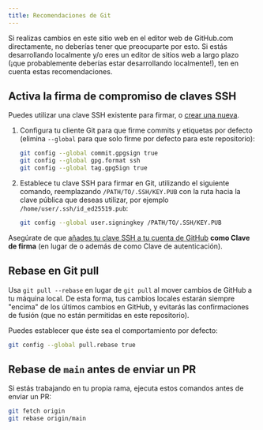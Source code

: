 ```yaml
---
title: Recomendaciones de Git
---
```


Si realizas cambios en este sitio web en el editor web de GitHub.com directamente, no deberías tener que preocuparte por esto. Si estás desarrollando localmente y/o eres un editor de sitios web a largo plazo (¡que probablemente deberías estar desarrollando localmente!), ten en cuenta estas recomendaciones.

## Activa la firma de compromiso de claves SSH

Puedes utilizar una clave SSH existente para firmar, o [crear una nueva](https://docs.github.com/en/authentication/connecting-to-github-with-ssh/generating-a-new-ssh-key-and-adding-it-to-the-ssh-agent).

1. Configura tu cliente Git para que firme commits y etiquetas por defecto (elimina `--global` para que solo firme por defecto para este repositorio):

    ```bash
    git config --global commit.gpgsign true
    git config --global gpg.format ssh
    git config --global tag.gpgSign true
    ```

2. Establece tu clave SSH para firmar en Git, utilizando el siguiente comando, reemplazando `/PATH/TO/.SSH/KEY.PUB` con la ruta hacia la clave pública que deseas utilizar, por ejemplo `/home/user/.ssh/id_ed25519.pub`:

    ```bash
    git config --global user.signingkey /PATH/TO/.SSH/KEY.PUB
    ```

Asegúrate de que [añades tu clave SSH a tu cuenta de GitHub](https://docs.github.com/en/authentication/connecting-to-github-with-ssh/adding-a-new-ssh-key-to-your-github-account#adding-a-new-ssh-key-to-your-account) **como Clave de firma** (en lugar de o además de como Clave de autenticación).

## Rebase en Git pull

Usa `git pull --rebase` en lugar de `git pull` al mover cambios de GitHub a tu máquina local. De esta forma, tus cambios locales estarán siempre "encima" de los últimos cambios en GitHub, y evitarás las confirmaciones de fusión (que no están permitidas en este repositorio).

Puedes establecer que éste sea el comportamiento por defecto:

```bash
git config --global pull.rebase true
```

## Rebase de `main` antes de enviar un PR

Si estás trabajando en tu propia rama, ejecuta estos comandos antes de enviar un PR:

```bash
git fetch origin
git rebase origin/main
```
